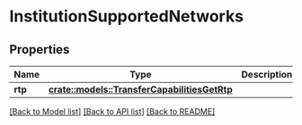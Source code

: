# InstitutionSupportedNetworks

## Properties

Name | Type | Description | Notes
------------ | ------------- | ------------- | -------------
**rtp** | [**crate::models::TransferCapabilitiesGetRtp**](TransferCapabilitiesGetRTP.md) |  | 

[[Back to Model list]](../README.md#documentation-for-models) [[Back to API list]](../README.md#documentation-for-api-endpoints) [[Back to README]](../README.md)


